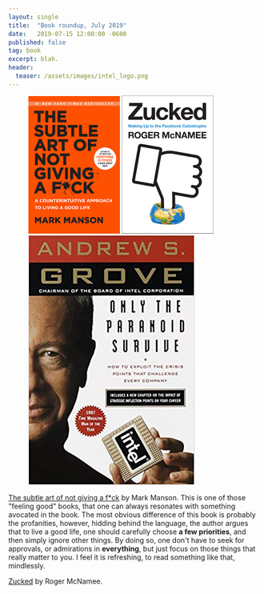```yaml
---
layout: single
title:  "Book roundup, July 2019"
date:   2019-07-15 12:00:00 -0600
published: false
tag: book
excerpt: blah.
header:
  teaser: /assets/images/intel_logo.png
---
```

<figure class="third">
<a href="/assets/images/book_the_subtle_art_of_not_giving_a_f.png"><img src="/assets/images/book_the_subtle_art_of_not_giving_a_f.png" ></a>
<a href="/assets/images/book_zucked.png"><img src="/assets/images/book_zucked.png"></a>
<a href="/assets/images/book_intel.jpg"><img src="/assets/images/book_intel.jpg"></a>
</figure>

[The subtle art of not giving a f\*ck](https://en.wikipedia.org/wiki/The_Subtle_Art_of_Not_Giving_a_F\*ck) by Mark Manson. This is one of those "feeling good" books, that one can always resonates with something avocated in the book. The most obvious difference of this book is probably the profanities, however, hidding behind the language, the author argues that to live a good life, one should carefully choose **a few priorities**, and then simply ignore other things. By doing so, one don't have to seek for approvals, or admirations in **everything**, but just focus on those things that really matter to you. I feel it is refreshing, to read something like that, mindlessly. 

[Zucked](https://www.amazon.com/Zucked-Waking-Up-Facebook-Catastrophe-ebook/dp/B07FC5BZYV) by Roger McNamee.


